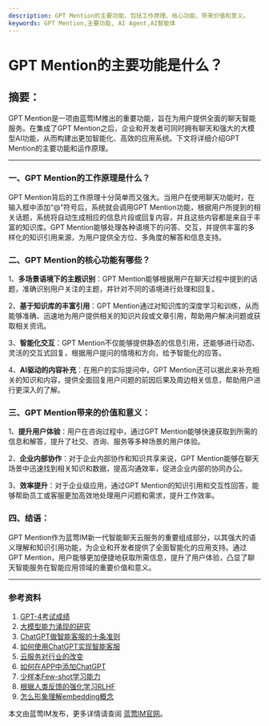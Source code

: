 ```yaml
---
description: GPT Mention的主要功能，包括工作原理、核心功能、带来价值和意义。
keywords: GPT Mention,主要功能, AI Agent,AI智能体
---
```

# GPT Mention的主要功能是什么？

## 摘要：

GPT Mention是一项由蓝莺IM推出的重要功能，旨在为用户提供全面的聊天智能服务。在集成了GPT Mention之后，企业和开发者可同时拥有聊天和强大的大模型AI功能，从而构建出更加智能化、高效的应用系统。下文将详细介绍GPT Mention的主要功能和运作原理。

---

### 一、GPT Mention的工作原理是什么？

GPT Mention背后的工作原理十分简单而又强大。当用户在使用聊天功能时，在输入框中添加“@”符号后，系统就会调用GPT Mention功能，根据用户所提到的相关话题，系统将自动生成相应的信息片段或回复内容，并且这些内容都是来自于丰富的知识库。GPT Mention能够处理各种语境下的问答、交互，并提供丰富的多样化的知识引用来源，为用户提供全方位、多角度的解答和信息支持。

### 二、GPT Mention的核心功能有哪些？

1、**多场景语境下的主题识别**：GPT Mention能够根据用户在聊天过程中提到的话题，准确识别用户关注的主题，并针对不同的语境进行处理和回复。

2、**基于知识库的丰富引用**：GPT Mention通过对知识库的深度学习和训练，从而能够准确、迅速地为用户提供相关的知识片段或文章引用，帮助用户解决问题或获取相关资讯。

3、**智能化交互**：GPT Mention不仅能够提供静态的信息引用，还能够进行动态、灵活的交互式回复，根据用户提问的情境和方向，给予智能化的应答。

4、**AI驱动的内容补充**：在用户的实际提问中，GPT Mention还可以据此来补充相关的知识和内容，提供全面回复用户问题的前因后果及周边相关信息，帮助用户进行更深入的了解。

### 三、GPT Mention带来的价值和意义：

1、**提升用户体验**：用户在咨询过程中，通过GPT Mention能够快速获取到所需的信息和解答，提升了社交、咨询、服务等多种场景的用户体验。

2、**企业内部协作**：对于企业内部协作和知识共享来说，GPT Mention能够在聊天场景中迅速找到相关知识和数据，提高沟通效率，促进企业内部的协同办公。

3、**效率提升**：对于企业级应用，通过GPT Mention的知识引用和交互性回答，能够帮助员工或客服更加高效地处理用户问题和需求，提升工作效率。

### 四、结语：

GPT Mention作为蓝莺IM新一代智能聊天云服务的重要组成部分，以其强大的语义理解和知识引用功能，为企业和开发者提供了全面智能化的应用支持。通过GPT Mention，用户能够更加便捷地获取所需信息，提升了用户体验，凸显了聊天智能服务在智能应用领域的重要价值和意义。

---
### 参考资料

1. [GPT-4考试成绩](https://openai.com/research/gpt-4)
2. [大模型能力涌现的研究](https://arxiv.org/abs/2206.07682)
3. [ChatGPT做智能客服的十条准则](https://docs.lanyingim.com/articles/product-and-technologies/chatgpt-intelligent-customer-service-ten-service-guidelines.html)
4. [如何使用ChatGPT实现智能客服](https://docs.lanyingim.com/articles/product-and-technologies/how-to-implement-an-intelligent-customer-service-by-chatgpt.html)
5. [云服务对行业的改变](https://docs.lanyingim.com/articles/Industry-development/the-next-decade-of-cloud-services.html)
6. [如何在APP中添加ChatGPT](https://docs.lanyingim.com/articles/product-and-technologies/how-to-add-chatgpt-to-your-app.html)
7. [少样本Few-shot学习能力](https://arxiv.org/abs/2005.14165)
8. [根据人类反馈的强化学习RLHF](https://arxiv.org/abs/2203.02155)
9. [怎么形象理解embedding概念](https://www.zhihu.com/question/38002635)

本文由蓝莺IM发布，更多详情请查阅 [蓝莺IM官网](https://www.lanyingim.com)。